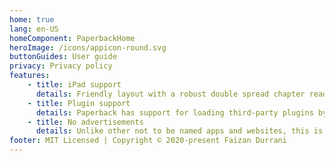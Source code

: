 ```yaml
---
home: true
lang: en-US
homeComponent: PaperbackHome
heroImage: /icons/appicon-round.svg
buttonGuides: User guide
privacy: Privacy policy
features:
    - title: iPad support
      details: Friendly layout with a robust double spread chapter reader for iPad.
    - title: Plugin support
      details: Paperback has support for loading third-party plugins by which you can add more content.
    - title: No advertisements
      details: Unlike other not to be named apps and websites, this is a fully ad-free experience.
footer: MIT Licensed | Copyright © 2020-present Faizan Durrani
---
```

